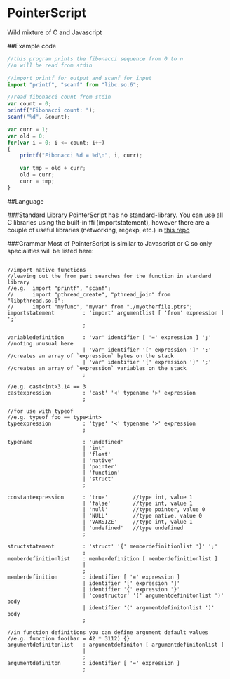 # PointerScript
Wild mixture of C and Javascript

##Example code
```javascript
//this program prints the fibonacci sequence from 0 to n
//n will be read from stdin

//import printf for output and scanf for input
import "printf", "scanf" from "libc.so.6";

//read fibonacci count from stdin
var count = 0;
printf("Fibonacci count: ");
scanf("%d", &count);

var curr = 1;
var old = 0;
for(var i = 0; i <= count; i++)
{
	printf("Fibonacci %d = %d\n", i, curr);

	var tmp = old + curr;
	old = curr;
	curr = tmp;
}
```

##Language

###Standard Library
PointerScript has no standard-library. You can use all C libraries using the built-in ffi (importstatement),
however there are a couple of useful libraries (networking, regexp, etc.) in [this repo](https://github.com/M4GNV5/PtrsStuff)

###Grammar
Most of PointerScript is similar to Javascript or C so only specialities will be listed here:
```BNF

//import native functions
//leaving out the from part searches for the function in standard library
//e.g. 	import "printf", "scanf";
//		import "pthread_create", "pthread_join" from "libpthread.so.0";
//		import "myfunc", "myvar" from "./myotherfile.ptrs";
importstatement 		: 'import' argumentlist [ 'from' expression ] ';'
						;

variabledefinition		: 'var' identifier [ '=' expression ] ';' //noting unusual here
						| 'var' identifier '[' expression ']' ';' //creates an array of `expression` bytes on the stack
						| 'var' identifier '{' expression '}' ';' //creates an array of `expression` variables on the stack
						;

//e.g. cast<int>3.14 == 3
castexpression			: 'cast' '<' typename '>' expression
						;

//for use with typeof
//e.g. typeof foo == type<int>
typeexpression			: 'type' '<' typename '>' expression
						;

typename				: 'undefined'
						| 'int'
						| 'float'
						| 'native'
						| 'pointer'
						| 'function'
						| 'struct'
						;

constantexpression		: 'true' 		//type int, value 1
						| 'false'		//type int, value 1
						| 'null'		//type pointer, value 0
						| 'NULL'		//type native, value 0
						| 'VARSIZE'		//type int, value 1
						| 'undefined'	//type undefined
						;

structstatement			: 'struct' '{' memberdefinitionlist '}' ';'
						;
memberdefinitionlist	: memberdefinition [ memberdefinitionlist ]
						|
						;
memberdefinition		: identifier [ '=' expression ]
						| identifier '[' expression ']'
						| identifier '{' expression '}'
						| 'constructor' '(' argumentdefinitonlist ')' body
						| identifier '(' argumentdefinitonlist ')' body
						;

//in function definitions you can define argument default values
//e.g. function foo(bar = 42 * 3112) {}
argumentdefinitonlist	: argumentdefiniton [ argumentdefinitonlist ]
						|
						;
argumentdefiniton		: identifier [ '=' expression ]
						;

```
